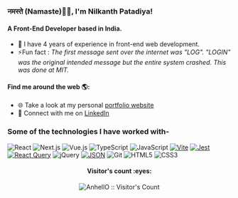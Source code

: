 ### नमस्ते (Namaste)🙏🏻, I'm Nilkanth Patadiya!
#### A Front-End Developer based in India.
- 🏢 I have 4 years of experience in front-end web development.
- ⚡Fun fact : *The first message sent over the internet was "LOG". "LOGIN" was the original intended message but the entire system crashed. This was done at MIT.*

#### Find me around the web 🌎:
- 🌐 Take a look at my personal <a href="https://nilkanthpatadiya.vercel.app/">portfolio website</a>
- 💼 Connect with me on <a href="https://www.linkedin.com/in/nilkanthpatadiya/">LinkedIn</a>

### Some of the technologies I have worked with-</br>
![React](https://img.shields.io/badge/react-252324.svg?style=for-the-badge&logo=react&logoColor=%2361DAFB)
![Next.js](https://img.shields.io/badge/Next.js-252324?style=for-the-badge&logo=next.js&logoColor=white)
![Vue.js](https://img.shields.io/badge/Vue.js-252324?style=for-the-badge&logo=vuedotjs)
![TypeScript](https://img.shields.io/badge/typescript-252324.svg?style=for-the-badge&logo=typescript)
![JavaScript](https://img.shields.io/badge/-JavaScript-252324?style=for-the-badge&logo=javascript)
[![Vite](https://img.shields.io/badge/Vite-252324?style=for-the-badge&logo=vite)](#)
[![Jest](https://img.shields.io/badge/Jest-252324?style=for-the-badge&logo=jest)](#)
[![React Query](https://img.shields.io/badge/React%20Query-252324?style=for-the-badge&logo=reactquery)](#)
![jQuery](https://img.shields.io/badge/jQuery-252324?style=for-the-badge&logo=jquery)
[![JSON](https://img.shields.io/badge/JSON-252324?style=for-the-badge&logo=json)](#)
![Git](http://img.shields.io/badge/-Git-252324?style=for-the-badge&logo=Git)
![HTML5](https://img.shields.io/badge/-HTML5-252324?style=for-the-badge&logo=HTML5)
![CSS3](https://img.shields.io/badge/-CSS3-252324?style=for-the-badge&logo=CSS3&logoColor=264de4)


<h4 align="center">Visitor's count :eyes:</h4>
<p align="center"><img src="https://profile-counter.glitch.me/{Nilkanth-Patadiya}/count.svg" alt="AnhellO :: Visitor's Count" /></p>
